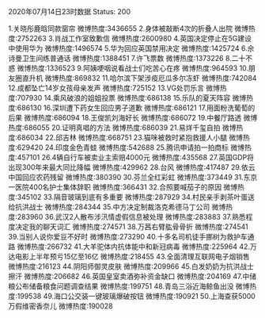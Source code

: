 2020年07月14日23时数据
Status: 200

1.关晓彤鹿晗同款窗帘                    微博热度:3436655
2.身体被敲断4次的折叠人出院             微博热度:2752263
3.肖战工作室致歉信                      微博热度:2600980
4.英国决定停止在5G建设中使用华为        微博热度:1496574
5.华为回应英国禁用决定                  微博热度:1425724
6.佘诗曼卫生间练普通话                  微博热度:1388451
7.许飞票数                              微博热度:1373226
8.二十不惑                              微博热度:1336523
9.阿姨哽咽说看战士们吃苦心在疼          微博热度:964593
10.朋友圈直升机                          微博热度:869832
11.哈尔滨下架涉疫厄瓜多尔冻虾           微博热度:742084
12.成都坠亡14岁女孩母亲发声             微博热度:725152
13.VG处罚乐言                           微博热度:707930
14.乘风破浪的姐姐投票                   微博热度:686138
15.乐队的夏天阵容                       微博热度:686130
16.深圳遭下药女生回应男子道歉           微博热度:686121
17.用面粉洗葡萄的后果                   微博热度:686094
18.王俊凯刘海好长                       微博热度:686072
19.中餐厅路透                           微博热度:686055
20.证明真唱的方法                       微博热度:686039
21.易烊千玺自拍                         微博热度:686034
22.邱吉林                               微博热度:668751
23.猫咪被救时紧抱救援人小腿             微博热度:629420
24.印度金色青蛙                         微博热度:542688
25.腾讯申请拍一拍商标                   微博热度:457101
26.4辆自行车被卖业主索赔4000元          微博热度:435568
27.英国GDP将出现300年来最大同比降幅     微博热度:429962
28.台风                                 微博热度:417487
29.依云中国回应农药残留                 微博热度:380390
30.芬兰全红彩虹                         微博热度:373449
31.东京一医院400名护士集体辞职          微博热度:366431
32.合照要喊茄子的原因                   微博热度:345102
33.隔音玻璃到底有多重要                 微博热度:287929
34.村民亲手剥茶叶蛋送给抗洪战士         微博热度:284344
35.中方决定制裁洛克希德马丁公司         微博热度:283960
36.武汉2人散布涉汛情虚假信息被处理      微博热度:283883
37.熟悉程度决定我的聊天词汇             微博热度:274571
38.万茜右臂肱骨骨折                     微博热度:274541
39.当别人说你爱豆不好时                 微博热度:273290
40.十多名司机徒手挪树为救护车通路       微博热度:266732
41.大羊驼体内抗体能中和新冠病毒         微博热度:225964
42.万达电影上半年预亏15亿至16亿         微博热度:218455
43.全面清理互联网电子烟销售             微博热度:216123
44.阴阳师御灵皮肤                       微博热度:209966
45.白发奶奶为抗洪战士擦汗               微博热度:206682
46.英国皇室卖酒弥补资金缺口             微博热度:204169
47.中储粮公布储备粮食问题调查结果       微博热度:199751
48.青岛三浴近海鲸鱼出没                 微博热度:199538
49.海口公交装一键玻璃爆破按钮           微博热度:190921
50.上海查获5000万假维密香奈儿           微博热度:190028
